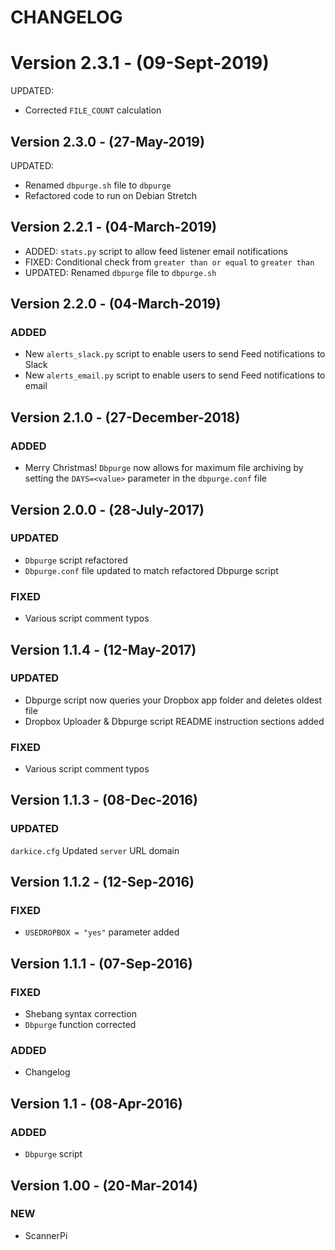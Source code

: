 # CHANGELOG

# Version 2.3.1 - (09-Sept-2019)
UPDATED:
- Corrected `FILE_COUNT` calculation

## Version 2.3.0 - (27-May-2019)
UPDATED:
- Renamed `dbpurge.sh` file to `dbpurge`
- Refactored code to run on Debian Stretch

## Version 2.2.1 - (04-March-2019)
* ADDED: `stats.py` script to allow feed listener email notifications
* FIXED: Conditional check from `greater than or equal` to `greater than`
* UPDATED: Renamed `dbpurge` file to `dbpurge.sh` 

## Version 2.2.0 - (04-March-2019)
### ADDED
- New `alerts_slack.py` script to enable users to send Feed notifications to Slack 
- New `alerts_email.py` script to enable users to send Feed notifications to email

## Version 2.1.0 - (27-December-2018)
### ADDED
- Merry Christmas! `Dbpurge` now allows for maximum file archiving by setting the `DAYS=<value>` parameter in the `dbpurge.conf` file 

## Version 2.0.0 - (28-July-2017)
### UPDATED
- `Dbpurge` script refactored
- `Dbpurge.conf` file updated to match refactored Dbpurge script
### FIXED
- Various script comment typos

## Version 1.1.4 - (12-May-2017)
### UPDATED
- Dbpurge script now queries your Dropbox app folder and deletes oldest file
- Dropbox Uploader & Dbpurge script README instruction sections added
### FIXED
- Various script comment typos

## Version 1.1.3 - (08-Dec-2016)
### UPDATED
`darkice.cfg` Updated `server` URL domain

## Version 1.1.2 - (12-Sep-2016)
### FIXED
 - `USEDROPBOX = "yes"` parameter added

## Version 1.1.1 - (07-Sep-2016)
### FIXED
- Shebang syntax correction
- `Dbpurge` function corrected
### ADDED
- Changelog

## Version 1.1 - (08-Apr-2016)
### ADDED
- `Dbpurge` script

## Version 1.00 - (20-Mar-2014)
### NEW
- ScannerPi
